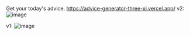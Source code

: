 Get your today's advice.
https://advice-generator-three-xi.vercel.app/
v2:
![image](https://github.com/Row2xWalker/advice_generator/assets/14246132/a14201cd-dd17-4e0b-ae5d-44e8ac6bfd7d)


v1:
![image](https://github.com/Row2xWalker/advice_generator/assets/14246132/af10a557-379c-4741-8e77-daafe51c29d2)

